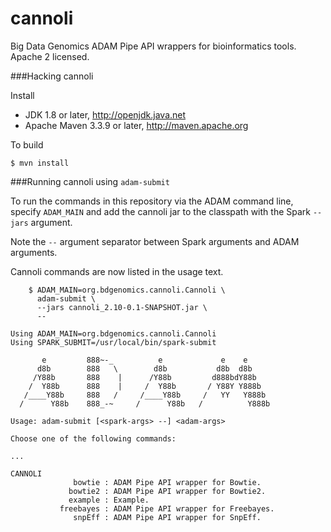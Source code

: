 # cannoli
Big Data Genomics ADAM Pipe API wrappers for bioinformatics tools.  Apache 2 licensed.

###Hacking cannoli

Install

 * JDK 1.8 or later, http://openjdk.java.net
 * Apache Maven 3.3.9 or later, http://maven.apache.org

To build

    $ mvn install


###Running cannoli using ```adam-submit```

To run the commands in this repository via the ADAM command line, specify ```ADAM_MAIN``` and add the cannoli jar
to the classpath with the Spark ```--jars``` argument.

Note the ```--``` argument separator between Spark arguments and ADAM arguments.

Cannoli commands are now listed in the usage text.

```
    $ ADAM_MAIN=org.bdgenomics.cannoli.Cannoli \
      adam-submit \
      --jars cannoli_2.10-0.1-SNAPSHOT.jar \
      --

Using ADAM_MAIN=org.bdgenomics.cannoli.Cannoli
Using SPARK_SUBMIT=/usr/local/bin/spark-submit

       e         888~-_          e             e    e
      d8b        888   \        d8b           d8b  d8b
     /Y88b       888    |      /Y88b         d888bdY88b
    /  Y88b      888    |     /  Y88b       / Y88Y Y888b
   /____Y88b     888   /     /____Y88b     /   YY   Y888b
  /      Y88b    888_-~     /      Y88b   /          Y888b

Usage: adam-submit [<spark-args> --] <adam-args>

Choose one of the following commands:

...

CANNOLI
              bowtie : ADAM Pipe API wrapper for Bowtie.
             bowtie2 : ADAM Pipe API wrapper for Bowtie2.
             example : Example.
           freebayes : ADAM Pipe API wrapper for Freebayes.
              snpEff : ADAM Pipe API wrapper for SnpEff.
```
